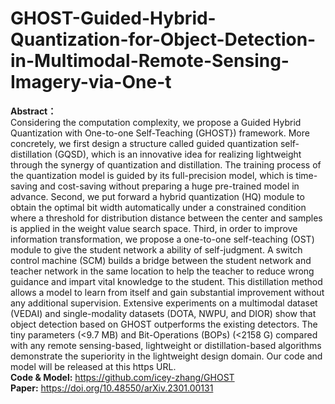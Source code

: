 # GHOST-Guided-Hybrid-Quantization-for-Object-Detection-in-Multimodal-Remote-Sensing-Imagery-via-One-t
**Abstract：** <br />
Considering the computation complexity, we propose a Guided Hybrid Quantization with One-to-one Self-Teaching (GHOST}) framework. More concretely, we first design a structure called guided quantization self-distillation (GQSD), which is an innovative idea for realizing lightweight through the synergy of quantization and distillation. The training process of the quantization model is guided by its full-precision model, which is time-saving and cost-saving without preparing a huge pre-trained model in advance. Second, we put forward a hybrid quantization (HQ) module to obtain the optimal bit width automatically under a constrained condition where a threshold for distribution distance between the center and samples is applied in the weight value search space. Third, in order to improve information transformation, we propose a one-to-one self-teaching (OST) module to give the student network a ability of self-judgment. A switch control machine (SCM) builds a bridge between the student network and teacher network in the same location to help the teacher to reduce wrong guidance and impart vital knowledge to the student. This distillation method allows a model to learn from itself and gain substantial improvement without any additional supervision. Extensive experiments on a multimodal dataset (VEDAI) and single-modality datasets (DOTA, NWPU, and DIOR) show that object detection based on GHOST outperforms the existing detectors. The tiny parameters (<9.7 MB) and Bit-Operations (BOPs) (<2158 G) compared with any remote sensing-based, lightweight or distillation-based algorithms demonstrate the superiority in the lightweight design domain. Our code and model will be released at this https URL. <br />
**Code & Model:** https://github.com/icey-zhang/GHOST <br />
**Paper:** https://doi.org/10.48550/arXiv.2301.00131

